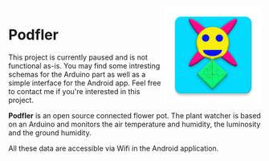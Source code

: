 <img align="right" src="https://github.com/Betree/Podfler/blob/master/PodflerAndroid/app/src/main/res/mipmap-xxxhdpi/ic_launcher.png" alt="Podfler logo">

# Podfler

This project is currently paused and is not functional as-is. You may find some intresting schemas for the Arduino part as well as a simple interface for the Android app. Feel free to contact me if you're interested in this project.

**Podfler** is an open source connected flower pot. The plant watcher is based on an Arduino and monitors the air temperature and humidity, the luminosity and the ground humidity.

All these data are accessible via Wifi in the Android application.

